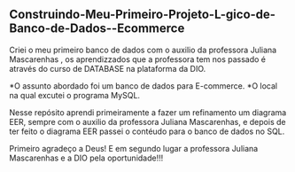 ## Construindo-Meu-Primeiro-Projeto-L-gico-de-Banco-de-Dados--Ecommerce

Criei o meu primeiro banco de dados com o auxilio 
da professora Juliana Mascarenhas , os aprendizzados que a professora tem nos
passado é através do curso de DATABASE na plataforma da DIO.

*O assunto abordado foi um banco de dados para E-commerce.
*O local na qual excutei o programa MySQL.

Nesse repósito aprendi primeiramente a fazer um refinamento um diagrama EER,
sempre com o auxilio da professora Juliana Mascarenhas, e depois de ter feito o 
diagrama EER passei o contéudo para o banco de dados no SQL.

Primeiro agradeço a Deus!
E em segundo lugar a professora Juliana Mascarenhas e a DIO pela oportunidade!!!
